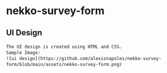 # nekko-survey-form

## UI Design
    The UI design is created using HTML and CSS.
    Sample Image:
    ![ui design](https://github.com/alexisnapoles/nekko-survey-form/blob/main/assets/nekko-survey-form.png)
